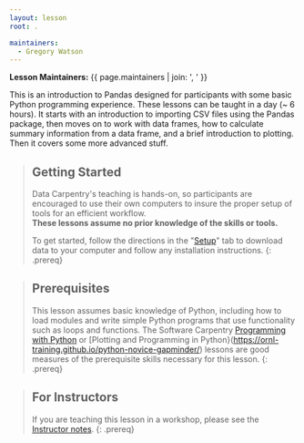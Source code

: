 ```yaml
---
layout: lesson
root: .

maintainers:
  - Gregory Watson
---
```


**Lesson Maintainers:** {{ page.maintainers | join: ', ' }}

This is an introduction to Pandas designed for participants with some basic Python programming experience. These lessons can be taught in a day (~ 6 hours). It starts with 
an introduction to importing CSV files using the Pandas package, then moves on to work with data frames, how to calculate summary information from a data frame, and a brief 
introduction to plotting. Then it covers some more advanced stuff.

> ## Getting Started
>
> Data Carpentry's teaching is hands-on, so participants are encouraged to use
> their own computers to insure the proper setup of tools for an efficient 
> workflow. <br>**These lessons assume no prior knowledge of the skills or tools.**
>
> To get started, follow the directions in the "[Setup](setup/)" tab to 
> download data to your computer and follow any installation instructions.
{: .prereq}

> ## Prerequisites
>
> This lesson assumes basic knowledge of Python, including how to load modules and write simple Python programs that use functionality such as loops and functions. The
> Software Carpentry [Programming with Python](http://swcarpentry.github.io/python-novice-inflammation/) or 
> [Plotting and Programming in Python}(https://ornl-training.github.io/python-novice-gapminder/) lessons are good measures of the prerequisite skills necessary for this lesson.
{: .prereq}

> ## For Instructors
> If you are teaching this lesson in a workshop, please see the 
> [Instructor notes](guide/).
{: .prereq}
